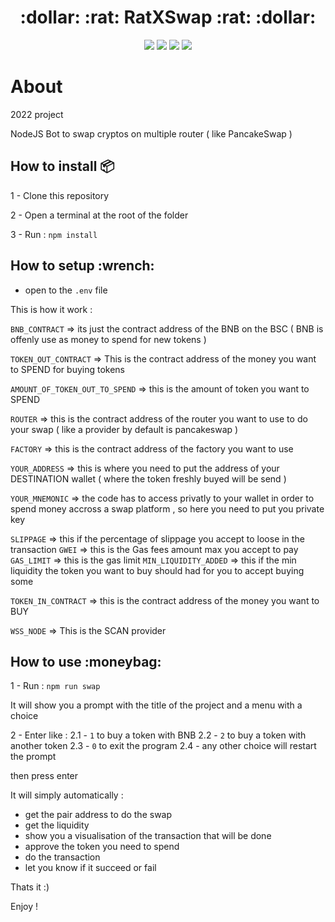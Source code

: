 
<h1 align="center">:dollar: :rat: RatXSwap :rat: :dollar:</h1>        

<p align="center">
<img src="https://img.shields.io/badge/language-nodejs-green" />
<img src="https://img.shields.io/badge/platform-npm-red" />
<img src="https://img.shields.io/badge/platform-terminal-black" />
<img src="https://img.shields.io/badge/License-MIT-blue.svg" />
</p>

# About

2022 project 

NodeJS Bot to swap cryptos on multiple router ( like PancakeSwap )

<h2> How to install 📦 </h2>
1 - Clone this repository

2 - Open a terminal at the root of the folder

3 - Run : `npm install`

<h2> How to setup :wrench: </h2>

- open to the `.env` file

This is how it work : 

`BNB_CONTRACT` => its just the contract address of the BNB on the BSC ( BNB is offenly use as money to spend for new tokens )

`TOKEN_OUT_CONTRACT` => This is the contract address of the money you want to SPEND for buying tokens

`AMOUNT_OF_TOKEN_OUT_TO_SPEND` => this is the amount of token you want to SPEND 

`ROUTER` => this is the contract address of the router you want to use to do your swap ( like a provider by default is pancakeswap )

`FACTORY` => this is the contract address of the factory you want to use

`YOUR_ADDRESS` => this is where you need to put the address of your DESTINATION wallet ( where the token freshly buyed will be send )

`YOUR_MNEMONIC` => the code has to access privatly to your wallet in order to spend money accross a swap platform , so here you need to put you private key

`SLIPPAGE` => this if the percentage of slippage you accept to loose in the transaction
`GWEI` => this is the Gas fees amount max you accept to pay
`GAS_LIMIT` => this is the gas limit
`MIN_LIQUIDITY_ADDED` => this if the min liquidity the token you want to buy should had for you to accept buying some

`TOKEN_IN_CONTRACT` => this is the contract address of the money you want to BUY

`WSS_NODE` => This is the SCAN provider 

<h2> How to use :moneybag: </h2>

1 - Run : `npm run swap`

It will show you a prompt with the title of the project and a menu with a choice

2 - Enter like :
 2.1 - `1` to buy a token with BNB
 2.2 - `2` to buy a token with another token
 2.3 - `0` to exit the program
 2.4 - any other choice will restart the prompt

 then press enter

It will simply automatically : 
- get the pair address to do the swap
- get the liquidity
- show you a visualisation of the transaction that will be done
- approve the token you need to spend
- do the transaction
- let you know if it succeed or fail

Thats it :)

Enjoy !
